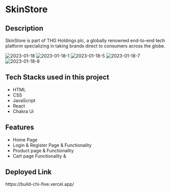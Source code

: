
<h1>SkinStore</h1>

<h2>Description</h2>
<p>SkinStore is part of THG Holdings plc, a globally renowned end-to-end tech platform specializing in taking brands direct to consumers across the globe.</p>
<img src="https://i.ibb.co/j3qRyzW/2023-01-18.png" alt="2023-01-18" border="0">
<img src="https://i.ibb.co/m6FxpMQ/2023-01-18-1.png" alt="2023-01-18-1" border="0">
<img src="https://i.ibb.co/fxCFwxJ/2023-01-18-5.png" alt="2023-01-18-5" border="0">
<img src="https://i.ibb.co/sRxD4dn/2023-01-18-7.png" alt="2023-01-18-7" border="0">
<img src="https://i.ibb.co/R4m2VPv/2023-01-18-8.png" alt="2023-01-18-8" border="0">
<h2>Tech Stacks used in this project</h2>
<ul>
<li>HTML</li>
<li>CSS</li>
<li>JavaScript</li>
<li>React</li>
<li>Chakra Ui</li>

</ul>

<h2>Features</h2>
<ul>
<li>Home Page</li>
<li>Login & Register Page & Functionality</li>
<li>Product page & Functionality</li>
<li> Cart page Functionality & 
</ul>

<h2>Deployed Link</h2>
<p>https://build-chi-five.vercel.app/<p>




